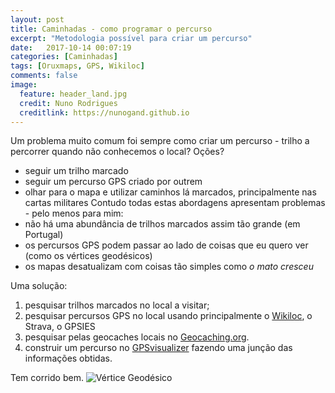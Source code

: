 ```yaml
---
layout: post
title: Caminhadas - como programar o percurso
excerpt: "Metodologia possível para criar um percurso"
date:   2017-10-14 00:07:19
categories: [Caminhadas]
tags: [Oruxmaps, GPS, Wikiloc]
comments: false
image:
  feature: header_land.jpg
  credit: Nuno Rodrigues
  creditlink: https://nunogand.github.io
---
```

Um problema muito comum foi sempre como criar um percurso - trilho a percorrer quando não conhecemos o local? Oções?
* seguir um trilho marcado
* seguir um percurso GPS criado por outrem
* olhar para o mapa e utilizar caminhos lá marcados, principalmente nas cartas militares
Contudo todas estas abordagens apresentam problemas - pelo menos para mim:
* não há uma abundância de trilhos marcados assim tão grande (em Portugal)
* os percursos GPS podem passar ao lado de coisas que eu quero ver (como os vértices geodésicos)
* os mapas desatualizam com coisas tão simples como *o mato cresceu*

Uma solução:
1. pesquisar trilhos marcados no local a visitar;
2. pesquisar percursos GPS no local usando principalmente o [Wikiloc](https://pt.wikiloc.com), o Strava, o GPSIES
3. pesquisar pelas geocaches locais no [Geocaching.org](https://www.geocaching.com).
3. construir um percurso no [GPSvisualizer](https://www.gpsvisualizer.com/draw/) fazendo uma junção das informações obtidas.

Tem corrido bem.
![Vértice Geodésico](/home/nunogand/nunogand/img/DSC_3484.JPG)
<!--stackedit_data:
eyJoaXN0b3J5IjpbLTk5MjI3MjI5Nl19
-->
